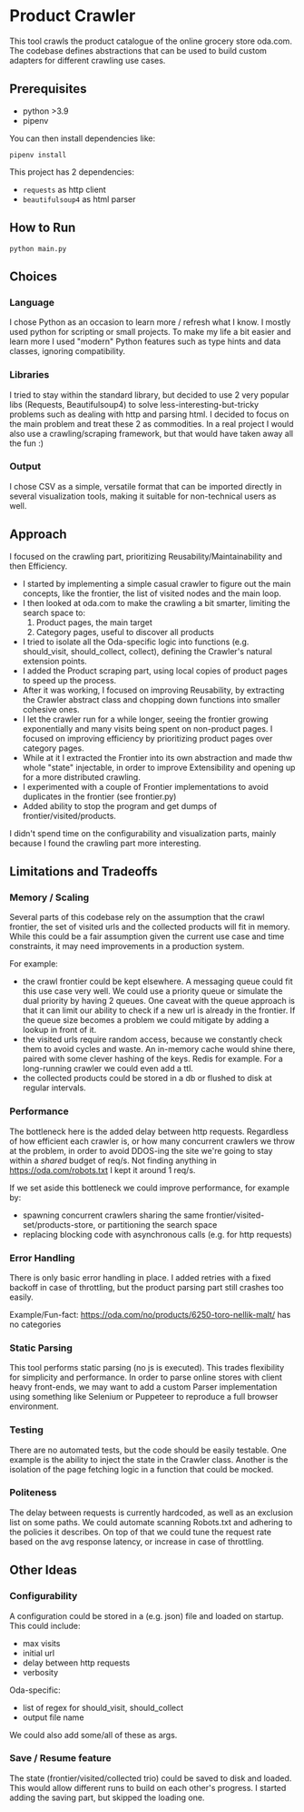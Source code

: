 # Product Crawler

This tool crawls the product catalogue of the online grocery store oda.com. 
The codebase defines abstractions that can be used to build custom adapters for different crawling use cases.


## Prerequisites

- python >3.9
- pipenv

You can then install dependencies like:
```
pipenv install
```

This project has 2 dependencies:
- `requests` as http client
- `beautifulsoup4` as html parser


## How to Run

```
python main.py
```

## Choices

### Language
I chose Python as an occasion to learn more / refresh what I know. I mostly used python for scripting or small projects. 
To make my life a bit easier and learn more I used "modern" Python features such as type hints and data classes, ignoring compatibility.

### Libraries
I tried to stay within the standard library, but decided to use 2 very popular libs (Requests, Beautifulsoup4) to solve less-interesting-but-tricky problems such as dealing with http and parsing html.
I decided to focus on the main problem and treat these 2 as commodities. 
In a real project I would also use a crawling/scraping framework, but that would have taken away all the fun :)

### Output
I chose CSV as a simple, versatile format that can be imported directly in several visualization tools, making it suitable for non-technical users as well.

## Approach

I focused on the crawling part, prioritizing Reusability/Maintainability and then Efficiency.

- I started by implementing a simple casual crawler to figure out the main concepts, like the frontier, the list of visited nodes and the main loop.
- I then looked at oda.com to make the crawling a bit smarter, limiting the search space to:
   1. Product pages, the main target
   2. Category pages, useful to discover all products
- I tried to isolate all the Oda-specific logic into functions (e.g. should_visit, should_collect, collect), defining the Crawler's natural extension points.
- I added the Product scraping part, using local copies of product pages to speed up the process.
- After it was working, I focused on improving Reusability, by extracting the Crawler abstract class and chopping down functions into smaller cohesive ones.
- I let the crawler run for a while longer, seeing the frontier growing exponentially and many visits being spent on non-product pages. I focused on improving efficiency by prioritizing product pages over category pages.
- While at it I extracted the Frontier into its own abstraction and made thw whole "state" injectable, in order to improve Extensibility and opening up for a more distributed crawling.
- I experimented with a couple of Frontier implementations to avoid duplicates in the frontier (see frontier.py)
- Added ability to stop the program and get dumps of frontier/visited/products.

I didn't spend time on the configurability and visualization parts, mainly because I found the crawling part more interesting.


## Limitations and Tradeoffs

### Memory / Scaling
Several parts of this codebase rely on the assumption that the crawl frontier, the set of visited urls and the collected products will fit in memory. While this could be a fair assumption given the current use case and time constraints, it may need improvements in a production system.

For example:
- the crawl frontier could be kept elsewhere. A messaging queue could fit this use case very well. We could use a priority queue or simulate the dual priority by having 2 queues. One caveat with the queue approach is that it can limit our ability to check if a new url is already in the frontier. If the queue size becomes a problem we could mitigate by adding a lookup in front of it.
- the visited urls require random access, because we constantly check them to avoid cycles and waste. An in-memory cache would shine there, paired with some clever hashing of the keys. Redis for example. For a long-running crawler we could even add a ttl.
- the collected products could be stored in a db or flushed to disk at regular intervals.

### Performance
The bottleneck here is the added delay between http requests. Regardless of how efficient each crawler is, or how many concurrent crawlers we throw at the problem, in order to avoid DDOS-ing the site we're going to stay within a *shared* budget of req/s. Not finding anything in https://oda.com/robots.txt I kept it around 1 req/s. 

If we set aside this bottleneck we could improve performance, for example by:
- spawning concurrent crawlers sharing the same frontier/visited-set/products-store, or partitioning the search space
- replacing blocking code with asynchronous calls (e.g. for http requests)

### Error Handling
There is only basic error handling in place.
I added retries with a fixed backoff in case of throttling, but the product parsing part still crashes too easily.

Example/Fun-fact: https://oda.com/no/products/6250-toro-nellik-malt/ has no categories

### Static Parsing
This tool performs static parsing (no js is executed). This trades flexibility for simplicity and performance. 
In order to parse online stores with client heavy front-ends, we may want to add a custom Parser implementation using something like Selenium or Puppeteer to reproduce a full browser environment.

### Testing
There are no automated tests, but the code should be easily testable. 
One example is the ability to inject the state in the Crawler class. Another is the isolation of the page fetching logic in a function that could be mocked.

### Politeness
The delay between requests is currently hardcoded, as well as an exclusion list on some paths. 
We could automate scanning Robots.txt and adhering to the policies it describes. 
On top of that we could tune the request rate based on the avg response latency, or increase in case of throttling. 


## Other Ideas

### Configurability
A configuration could be stored in a (e.g. json) file and loaded on startup. This could include:

 - max visits
 - initial url
 - delay between http requests
 - verbosity

 Oda-specific:
 - list of regex for should_visit, should_collect
 - output file name

We could also add some/all of these as args.
 
### Save / Resume feature
The state (frontier/visited/collected trio) could be saved to disk and loaded. This would allow different runs to build on each other's progress.
I started adding the saving part, but skipped the loading one.

